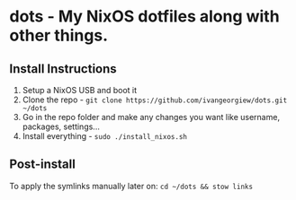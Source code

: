 # dots - My NixOS dotfiles along with other things.

## Install Instructions

1. Setup a NixOS USB and boot it
2. Clone the repo - `git clone https://github.com/ivangeorgiew/dots.git ~/dots`
3. Go in the repo folder and make any changes you want like username, packages, settings...
4. Install everything - `sudo ./install_nixos.sh`

## Post-install

To apply the symlinks manually later on: `cd ~/dots && stow links`
